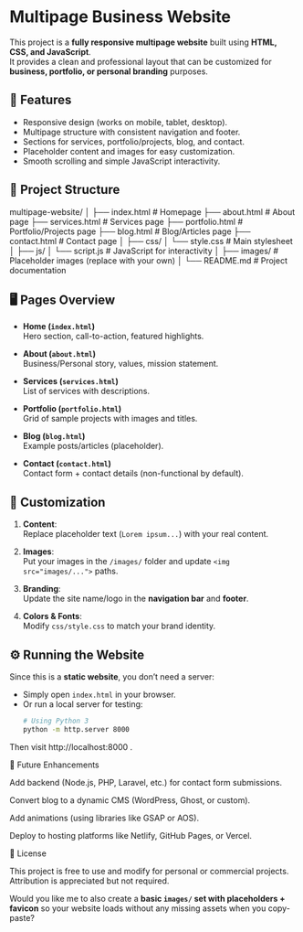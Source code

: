 # Multipage Business Website

This project is a **fully responsive multipage website** built using **HTML, CSS, and JavaScript**.  
It provides a clean and professional layout that can be customized for **business, portfolio, or personal branding** purposes.



## 🚀 Features
- Responsive design (works on mobile, tablet, desktop).
- Multipage structure with consistent navigation and footer.
- Sections for services, portfolio/projects, blog, and contact.
- Placeholder content and images for easy customization.
- Smooth scrolling and simple JavaScript interactivity.


## 📂 Project Structure

multipage-website/
│
├── index.html # Homepage
├── about.html # About page
├── services.html # Services page
├── portfolio.html # Portfolio/Projects page
├── blog.html # Blog/Articles page
├── contact.html # Contact page
│
├── css/
│ └── style.css # Main stylesheet
│
├── js/
│ └── script.js # JavaScript for interactivity
│
├── images/ # Placeholder images (replace with your own)
│
└── README.md # Project documentation


## 🖥️ Pages Overview
- **Home (`index.html`)**  
  Hero section, call-to-action, featured highlights.  

- **About (`about.html`)**  
  Business/Personal story, values, mission statement.  

- **Services (`services.html`)**  
  List of services with descriptions.  

- **Portfolio (`portfolio.html`)**  
  Grid of sample projects with images and titles.  

- **Blog (`blog.html`)**  
  Example posts/articles (placeholder).  

- **Contact (`contact.html`)**  
  Contact form + contact details (non-functional by default).  



## 🎨 Customization
1. **Content**:  
   Replace placeholder text (`Lorem ipsum...`) with your real content.  

2. **Images**:  
   Put your images in the `/images/` folder and update `<img src="images/...">` paths.  

3. **Branding**:  
   Update the site name/logo in the **navigation bar** and **footer**.  

4. **Colors & Fonts**:  
   Modify `css/style.css` to match your brand identity.  



## ⚙️ Running the Website
Since this is a **static website**, you don’t need a server:  
- Simply open `index.html` in your browser.  
- Or run a local server for testing:
  ```bash
  # Using Python 3
  python -m http.server 8000
Then visit http://localhost:8000
.

📌 Future Enhancements

Add backend (Node.js, PHP, Laravel, etc.) for contact form submissions.

Convert blog to a dynamic CMS (WordPress, Ghost, or custom).

Add animations (using libraries like GSAP or AOS).

Deploy to hosting platforms like Netlify, GitHub Pages, or Vercel.

📄 License

This project is free to use and modify for personal or commercial projects.
Attribution is appreciated but not required.


Would you like me to also create a **basic `images/` set with placeholders + favicon** so your website loads without any missing assets when you copy-paste?
